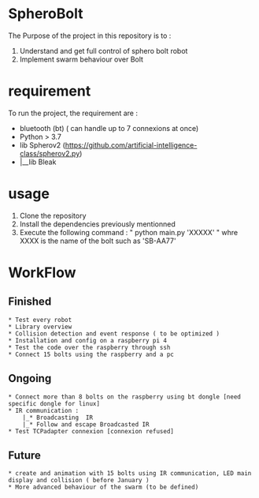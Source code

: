 # SpheroBolt
The Purpose of the project in this repository is to :
1) Understand and get full control of sphero bolt robot
2) Implement swarm behaviour over Bolt 

# requirement 
To run the project, the requirement are : 
* bluetooth (bt) ( can handle up to 7 connexions at once)
* Python > 3.7 
* lib Spherov2 (https://github.com/artificial-intelligence-class/spherov2.py)
* |__lib Bleak

# usage 
1) Clone the repository 
2) Install the dependencies previously mentionned 
3) Execute the following command : " python main.py 'XXXXX' " whre XXXX is the name of the bolt such as 'SB-AA77'

# WorkFlow 
## Finished 
    * Test every robot 
    * Library overview
    * Collision detection and event response ( to be optimized )
    * Installation and config on a raspberry pi 4 
    * Test the code over the raspberry through ssh 
    * Connect 15 bolts using the raspberry and a pc 
    
## Ongoing
    * Connect more than 8 bolts on the raspberry using bt dongle [need specific dongle for linux]
    * IR communication : 
        |_* Broadcasting  IR 
        |_* Follow and escape Broadcasted IR
    * Test TCPadapter connexion [connexion refused]

## Future
    * create and animation with 15 bolts using IR communication, LED main display and collision ( before January )
    * More advanced behaviour of the swarm (to be defined)

